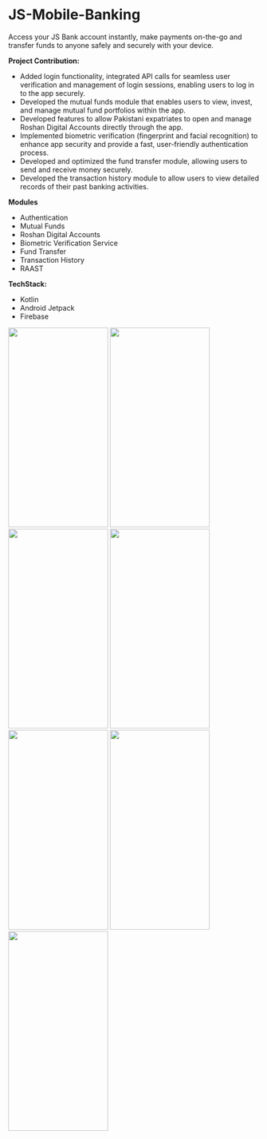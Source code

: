 # JS-Mobile-Banking
Access your JS Bank account instantly, make payments on-the-go and transfer funds to anyone safely and securely with your device.

**Project Contribution:** 
- Added login functionality, integrated API calls for seamless user verification and management of login sessions, enabling users to log in to the app securely.
- Developed the mutual funds module that enables users to view, invest, and manage mutual fund portfolios within the app.
- Developed features to allow Pakistani expatriates to open and manage Roshan Digital Accounts directly through the app.
- Implemented biometric verification (fingerprint and facial recognition) to enhance app security and provide a fast, user-friendly authentication process.
- Developed and optimized the fund transfer module, allowing users to send and receive money securely.
- Developed the transaction history module to allow users to view detailed records of their past banking activities.

**Modules**
- Authentication
- Mutual Funds
- Roshan Digital Accounts
- Biometric Verification Service
- Fund Transfer
- Transaction History
- RAAST

**TechStack:** 
- Kotlin
- Android Jetpack
- Firebase

<img src="https://github.com/user-attachments/assets/36b9244c-9282-412f-b16d-5cfa699d33cb" width="200" height="400" />
<img src="https://github.com/user-attachments/assets/fa4c2196-f1ef-42a1-9b31-22c0f694244c" width="200" height="400" />
<img src="https://github.com/user-attachments/assets/d899d0ca-b206-4b84-96ad-640364fd094e" width="200" height="400" />
<img src="https://github.com/user-attachments/assets/baf724a1-9d77-4355-84b8-150dfe7669f9" width="200" height="400" />
<img src="https://github.com/user-attachments/assets/cc0ff968-53d3-46a4-bc06-153e11df3fff" width="200" height="400" />
<img src="https://github.com/user-attachments/assets/4a555434-854a-4400-b99d-656192785811" width="200" height="400" />
<img src="https://github.com/user-attachments/assets/f6cb9285-5fc8-4f5b-8cd1-21b8368a09fb" width="200" height="400" />
